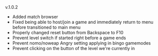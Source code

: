﻿v.1.0.2

- Added match browser
- Fixed being able to host/join a game and immediately return to menu before transitioned to main menu
- Properly changed reset button from Backspace to F10
- Prevent level switch if started right before a game ends
- Prevent nomo/noweap Angry setting applying in bingo gamemodes
- Prevent clicking on the button of the level we're currently in
